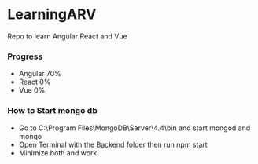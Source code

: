# LearningARV
Repo to learn Angular React and Vue

### Progress
  - Angular 70%   
  - React 0%
  - Vue 0%

### How to Start mongo db
- Go to C:\Program Files\MongoDB\Server\4.4\bin and start mongod and mongo
- Open Terminal with the Backend folder then run npm start
- Minimize both and work!
